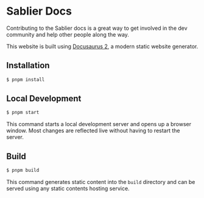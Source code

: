 # Sablier Docs

Contributing to the Sablier docs is a great way to get involved in the dev community and help other people along the
way.

This website is built using [Docusaurus 2](https://docusaurus.io/), a modern static website generator.

## Installation

```bash
$ pnpm install
```

## Local Development

```bash
$ pnpm start
```

This command starts a local development server and opens up a browser window. Most changes are reflected live without
having to restart the server.

## Build

```bash
$ pnpm build
```

This command generates static content into the `build` directory and can be served using any static contents hosting
service.
